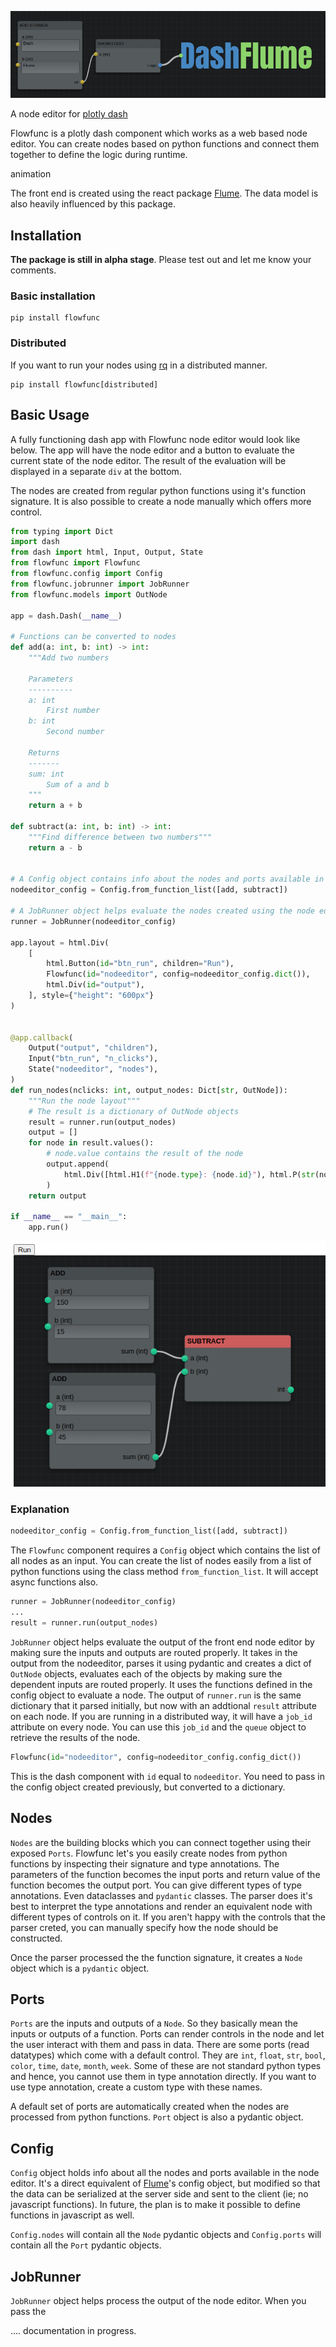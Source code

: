 ![Flowfunc](./docs/source/images/logo.png)

A node editor for [plotly dash](https://dash.plotly.com/)

Flowfunc is a plotly dash component which works as a web based node editor.
You can create nodes based on python functions and connect them together to define
the logic during runtime.

animation

The front end is created using the react package [Flume](https://flume.dev). The
data model is also heavily influenced by this package.
## Installation

**The package is still in alpha stage**. Please test out and let me know your
comments.

### Basic installation

```
pip install flowfunc
```

### Distributed
If you want to run your nodes using [rq](https://python-rq.org/) in a distributed
manner.
```
pip install flowfunc[distributed]
```
## Basic Usage

A fully functioning dash app with Flowfunc node editor would look like below.
The app will have the node editor and a button to evaluate the current state of
the node editor. The result of the evaluation will be displayed in a separate `div`
at the bottom.

The nodes are created from regular python functions using it's function signature.
It is also possible to create a node manually which offers more control.

```python
from typing import Dict
import dash
from dash import html, Input, Output, State
from flowfunc import Flowfunc
from flowfunc.config import Config
from flowfunc.jobrunner import JobRunner
from flowfunc.models import OutNode

app = dash.Dash(__name__)

# Functions can be converted to nodes
def add(a: int, b: int) -> int:
    """Add two numbers

    Parameters
    ----------
    a: int
        First number
    b: int
        Second number
    
    Returns
    -------
    sum: int
        Sum of a and b
    """
    return a + b

def subtract(a: int, b: int) -> int:
    """Find difference between two numbers"""
    return a - b


# A Config object contains info about the nodes and ports available in the node editor
nodeeditor_config = Config.from_function_list([add, subtract])

# A JobRunner object helps evaluate the nodes created using the node editor
runner = JobRunner(nodeeditor_config)

app.layout = html.Div(
    [
        html.Button(id="btn_run", children="Run"),
        Flowfunc(id="nodeeditor", config=nodeeditor_config.dict()),
        html.Div(id="output"),
    ], style={"height": "600px"}
)


@app.callback(
    Output("output", "children"),
    Input("btn_run", "n_clicks"),
    State("nodeeditor", "nodes"),
)
def run_nodes(nclicks: int, output_nodes: Dict[str, OutNode]):
    """Run the node layout"""
    # The result is a dictionary of OutNode objects
    result = runner.run(output_nodes)
    output = []
    for node in result.values():
        # node.value contains the result of the node
        output.append(
            html.Div([html.H1(f"{node.type}: {node.id}"), html.P(str(node.result))])
        )
    return output

if __name__ == "__main__":
    app.run() 
```
![Basic example](docs/source/images/basic.png)
### Explanation

```python
nodeeditor_config = Config.from_function_list([add, subtract])
```
The `Flowfunc` component requires a `Config` object which contains the list of all
nodes as an input. You can create the list of nodes easily from a list of python
functions using the class method `from_function_list`. It will accept async
functions also.

```python
runner = JobRunner(nodeeditor_config)
...
result = runner.run(output_nodes)
```
`JobRunner` object helps evaluate the output of the front end node editor by making
sure the inputs and outputs are routed properly. It takes in the output from the
nodeeditor, parses it using pydantic and creates a dict of `OutNode` objects, evaluates
each of the objects by making sure the dependent inputs are routed properly.
It uses the functions defined in the config object to evaluate a node.
The output of `runner.run` is the same dictionary that it parsed initially, but
now with an addtional `result` attribute on each node. If you are running in
a distributed way, it will have a `job_id` attribute on every node. You can use
this `job_id` and the `queue` object to retrieve the results of the node.

```python
Flowfunc(id="nodeeditor", config=nodeeditor_config.config_dict())
```
This is the dash component with `id` equal to `nodeeditor`. You need to pass in
the config object created previously, but converted to a dictionary.

## Nodes

`Nodes` are the building blocks which you can connect together using their exposed
`Ports`. Flowfunc let's you easily create nodes from python functions by inspecting
their signature and type annotations. The parameters of the function becomes the
input ports and return value of the function becomes the output port. You can give
different types of type annotations. Even dataclasses and `pydantic` classes.
The parser does it's best to interpret the type annotations and render an 
equivalent node with different types of controls on it. If you aren't happy with
the controls that the parser creted, you can manually specify how the node should
be constructed.

Once the parser processed the the function signature, it creates a
`Node` object which is a `pydantic` object.

## Ports
`Ports` are the inputs and outputs of a `Node`. So they basically mean the inputs
or outputs of a function. Ports can render controls in the node and let the user
interact with them and pass in data. There are some ports (read datatypes) which
come with a default control. They are `int`, `float`, `str`, `bool`, `color`,
`time`, `date`, `month`, `week`. Some of these are not standard python types and
hence, you cannot use them in type annotation directly. If you want to use type
annotation, create a custom type with these names.

A default set of ports are automatically created when the nodes are processed
from python functions. `Port` object is also a pydantic object.

## Config
`Config` object holds info about all the nodes and ports available in the node
editor. It's a direct equivalent of [Flume](https://flume.dev)'s config object,
but modified so that the data can be serialized at the server side and sent to
the client (ie; no javascript functions). In future, the plan is to make it possible
to define functions in javascript as well.

`Config.nodes` will contain all the `Node` pydantic objects and `Config.ports`
will contain all the `Port` pydantic objects. 

## JobRunner
`JobRunner` object helps process the output of the node editor. When you pass
the 


.... documentation in progress.
